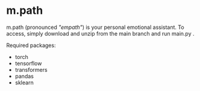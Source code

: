 # m.path
m.path (pronounced  <em>"empath"</em>) is your personal emotional assistant. 
To access, simply download and unzip from the main branch and run main.py .  

Required packages:
<ul>
  <li>torch</li>
  <li>tensorflow</li>
  <li>transformers</li>
  <li>pandas</li>
  <li>sklearn</li>
</ul>
  
